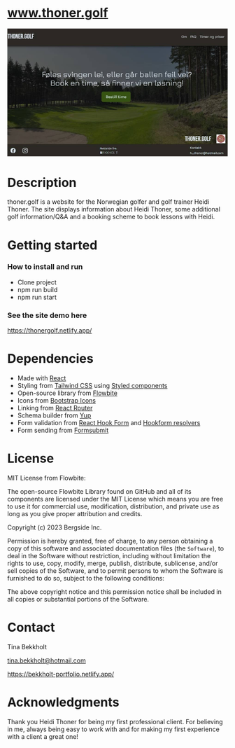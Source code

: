 # www.thoner.golf

![image](/src/Images/Screenshot%202024-08-07%20105120.jpg)

# Description

thoner.golf is a website for the Norwegian golfer and golf trainer Heidi Thoner. The site displays information about Heidi Thoner, some additional golf information/Q&A and a booking scheme to book lessons with Heidi.

# Getting started

### How to install and run

- Clone project
- npm run build
- npm run start

### See the site demo here

https://thonergolf.netlify.app/

# Dependencies

- Made with [React](https://react.dev/)
- Styling from [Tailwind CSS](https://tailwindcss.com/) using [Styled components](https://styled-components.com/)
- Open-source library from [Flowbite](https://flowbite.com/)
- Icons from [Bootstrap Icons](https://icons.getbootstrap.com/)
- Linking from [React Router](https://reactrouter.com/en/main)
- Schema builder from [Yup](https://www.npmjs.com/package/yup)
- Form validation from [React Hook Form](https://react-hook-form.com/) and [Hookform resolvers](https://www.npmjs.com/package/@hookform/resolvers)
- Form sending from [Formsubmit](https://formsubmit.co/)

# License

MIT License from Flowbite:

The open-source Flowbite Library found on GitHub and all of its components are licensed under the MIT License which means you are free to use it for commercial use, modification, distribution, and private use as long as you give proper attribution and credits.

Copyright (c) 2023 Bergside Inc.

Permission is hereby granted, free of charge, to any person obtaining a copy of this software and associated documentation files (the `Software`), to deal in the Software without restriction, including without limitation the rights to use, copy, modify, merge, publish, distribute, sublicense, and/or sell copies of the Software, and to permit persons to whom the Software is furnished to do so, subject to the following conditions:

The above copyright notice and this permission notice shall be included in all copies or substantial portions of the Software.

# Contact

Tina Bekkholt

tina.bekkholt@hotmail.com

https://bekkholt-portfolio.netlify.app/

# Acknowledgments

Thank you Heidi Thoner for being my first professional client. For believing in me, always being easy to work with and for making my first experience with a client a great one!
